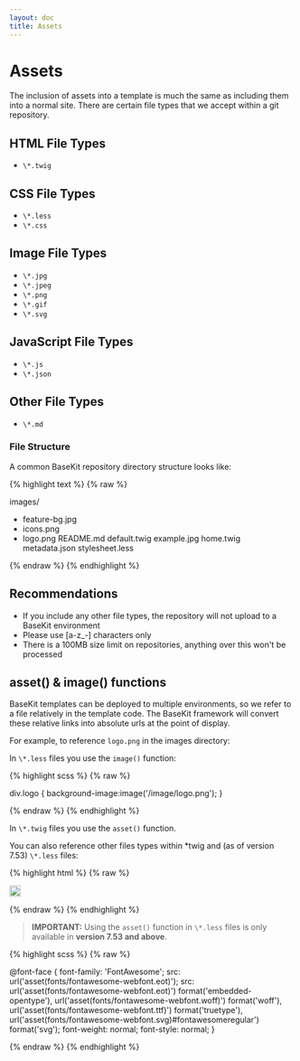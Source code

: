 ```yaml
---
layout: doc
title: Assets
---
```



# Assets

The inclusion of assets into a template is much the same as including them into a normal site. There are certain file types that we accept within a git repository.

## HTML File Types

* `\*.twig`


## CSS File Types

* `\*.less`
* `\*.css`


## Image File Types

* `\*.jpg`
* `\*.jpeg`
* `\*.png`
* `\*.gif`
* `\*.svg`


## JavaScript File Types

* `\*.js`
* `\*.json`


## Other File Types

* `\*.md`


### File Structure

A common BaseKit repository directory structure looks like:

{% highlight text %}
{% raw %}

images/
  - feature-bg.jpg
  - icons.png
  - logo.png
README.md
default.twig
example.jpg
home.twig
metadata.json
stylesheet.less

{% endraw %}
{% endhighlight %}

## Recommendations

* If you include any other file types, the repository will not upload to a BaseKit environment
* Please use [a-z_-] characters only
* There is a 100MB size limit on repositories, anything over this won't be processed


## asset() & image() functions

BaseKit templates can be deployed to multiple environments, so we refer to a file relatively in the template code. The BaseKit framework will convert these relative links into absolute urls at the point of display.

For example, to reference `logo.png` in the images directory:

In `\*.less` files you use the `image()` function:

{% highlight scss %}
{% raw %}

  div.logo { background-image:image('/image/logo.png'); }

{% endraw %}
{% endhighlight %}

In `\*.twig` files you use the `asset()` function.

You can also reference other files types within \*twig and (as of version 7.53) `\*.less` files:

{% highlight html %}
{% raw %}

<!-- Image asset -->
<img src="{{asset('images/icons/logo-icon.jpg')}}" width="20" height="20" />

<!-- CSS asset -->
<link href="{{asset('less/buttons.css')}}" rel="stylesheet" />

<!-- JavaScript asset -->
<script src="{{asset('js/scripts.js')}}" type="text/javascript"></script>

{% endraw %}
{% endhighlight %}

> **IMPORTANT:** Using the `asset()` function in `\*.less` files is only available in **version 7.53 and above**.

{% highlight scss %}
{% raw %}

@font-face {
  font-family: 'FontAwesome';
  src: url('asset(fonts/fontawesome-webfont.eot)');
  src: url('asset(fonts/fontawesome-webfont.eot)') format('embedded-opentype'),
    url('asset(fonts/fontawesome-webfont.woff)') format('woff'),
    url('asset(fonts/fontawesome-webfont.ttf)') format('truetype'),
    url('asset(fonts/fontawesome-webfont.svg)#fontawesomeregular') format('svg');
  font-weight: normal;
  font-style: normal;
}

{% endraw %}
{% endhighlight %}